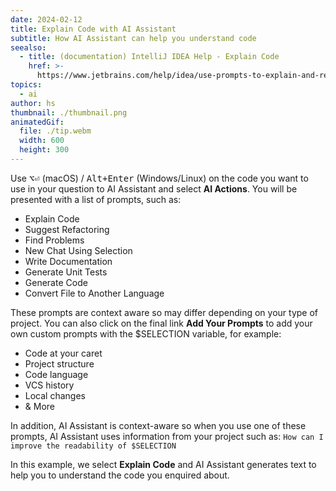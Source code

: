 ```yaml
---
date: 2024-02-12
title: Explain Code with AI Assistant
subtitle: How AI Assistant can help you understand code
seealso:
  - title: (documentation) IntelliJ IDEA Help - Explain Code
    href: >-
      https://www.jetbrains.com/help/idea/use-prompts-to-explain-and-refactor-your-code.html#ai-explain-code
topics:
  - ai
author: hs
thumbnail: ./thumbnail.png
animatedGif:
  file: ./tip.webm
  width: 600
  height: 300
---
```


Use <kbd>⌥⏎</kbd> (macOS) / <kbd>Alt+Enter</kbd> (Windows/Linux) on the code you want to use in your question to AI Assistant and select **AI Actions**. You will be presented with a list of prompts, such as:

- Explain Code
- Suggest Refactoring
- Find Problems
- New Chat Using Selection
- Write Documentation
- Generate Unit Tests
- Generate Code
- Convert File to Another Language

These prompts are context aware so may differ depending on your type of project. You can also click on the final link **Add Your Prompts** to add your own custom prompts with the $SELECTION variable, for example:

- Code at your caret
- Project structure
- Code language
- VCS history
- Local changes
- & More

In addition, AI Assistant is context-aware so when you use one of these prompts, AI Assistant uses information from your project such as:
`How can I improve the readability of $SELECTION`

In this example, we select **Explain Code** and AI Assistant generates text to help you to understand the code you enquired about.

